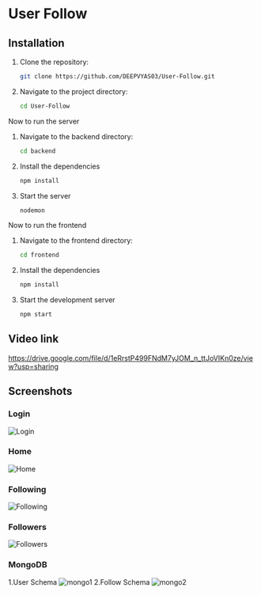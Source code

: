 
# User Follow

## Installation

1. Clone the repository:
    ```bash
    git clone https://github.com/DEEPVYAS03/User-Follow.git
    ```
2. Navigate to the project directory:
    ```bash
    cd User-Follow
    ```

Now to run the server 

1. Navigate to the backend directory:
     ```bash
    cd backend
    ```
2. Install the dependencies
    ```bash
    npm install
    ```
3. Start the server
     ```bash
    nodemon
     ```

Now to run the frontend

1. Navigate to the frontend directory:
     ```bash
    cd frontend
    ```
2. Install the dependencies
    ```bash
    npm install
    ```
3. Start the development server
    ```bash
    npm start
    ```


## Video link 
https://drive.google.com/file/d/1eRrstP499FNdM7yJOM_n_ttJoVIKn0ze/view?usp=sharing


## Screenshots


### Login

![Login](https://github.com/DEEPVYAS03/User-Follow/assets/113181349/014eb36a-cf4f-4681-bddf-cb7d567fecf9)

### Home
![Home](https://github.com/DEEPVYAS03/User-Follow/assets/113181349/96eb82d4-7a2f-468d-8976-f1b62965d789)

### Following
![Following](https://github.com/DEEPVYAS03/User-Follow/assets/113181349/92d46655-c793-401b-b044-f3b0a64438b1)

### Followers
![Followers](https://github.com/DEEPVYAS03/User-Follow/assets/113181349/f15a7bf1-6281-42b8-9d27-aecb52456db4)


### MongoDB
1.User Schema
![mongo1](https://github.com/DEEPVYAS03/User-Follow/assets/113181349/f2d52385-3c5f-4169-b707-1fc3d2b3b300)
2.Follow Schema
![mongo2](https://github.com/DEEPVYAS03/User-Follow/assets/113181349/9f22c2b0-6060-4586-8069-fb3bc19e1d2e)
 
